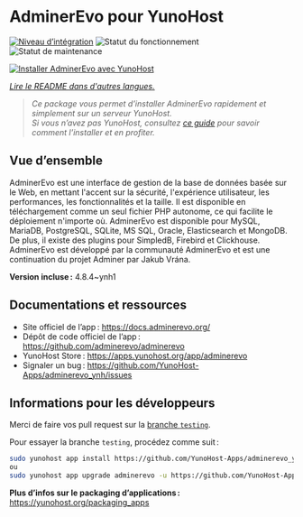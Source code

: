 <!--
Nota bene : ce README est automatiquement généré par <https://github.com/YunoHost/apps/tree/master/tools/readme_generator>
Il NE doit PAS être modifié à la main.
-->

# AdminerEvo pour YunoHost

[![Niveau d’intégration](https://dash.yunohost.org/integration/adminerevo.svg)](https://ci-apps.yunohost.org/ci/apps/adminerevo/) ![Statut du fonctionnement](https://ci-apps.yunohost.org/ci/badges/adminerevo.status.svg) ![Statut de maintenance](https://ci-apps.yunohost.org/ci/badges/adminerevo.maintain.svg)

[![Installer AdminerEvo avec YunoHost](https://install-app.yunohost.org/install-with-yunohost.svg)](https://install-app.yunohost.org/?app=adminerevo)

*[Lire le README dans d'autres langues.](./ALL_README.md)*

> *Ce package vous permet d’installer AdminerEvo rapidement et simplement sur un serveur YunoHost.*  
> *Si vous n’avez pas YunoHost, consultez [ce guide](https://yunohost.org/install) pour savoir comment l’installer et en profiter.*

## Vue d’ensemble

AdminerEvo est une interface de gestion de la base de données basée sur le Web, en mettant l'accent sur la sécurité, l'expérience utilisateur, les performances, les fonctionnalités et la taille. Il est disponible en téléchargement comme un seul fichier PHP autonome, ce qui facilite le déploiement n'importe où. AdminerEvo est disponible pour MySQL, MariaDB, PostgreSQL, SQLite, MS SQL, Oracle, Elasticsearch et MongoDB. De plus, il existe des plugins pour SimpledB, Firebird et Clickhouse. AdminerEvo est développé par la communauté AdminerEvo et est une continuation du projet Adminer par Jakub Vrána.

**Version incluse :** 4.8.4~ynh1
## Documentations et ressources

- Site officiel de l’app : <https://docs.adminerevo.org/>
- Dépôt de code officiel de l’app : <https://github.com/adminerevo/adminerevo>
- YunoHost Store : <https://apps.yunohost.org/app/adminerevo>
- Signaler un bug : <https://github.com/YunoHost-Apps/adminerevo_ynh/issues>

## Informations pour les développeurs

Merci de faire vos pull request sur la [branche `testing`](https://github.com/YunoHost-Apps/adminerevo_ynh/tree/testing).

Pour essayer la branche `testing`, procédez comme suit :

```bash
sudo yunohost app install https://github.com/YunoHost-Apps/adminerevo_ynh/tree/testing --debug
ou
sudo yunohost app upgrade adminerevo -u https://github.com/YunoHost-Apps/adminerevo_ynh/tree/testing --debug
```

**Plus d’infos sur le packaging d’applications :** <https://yunohost.org/packaging_apps>
